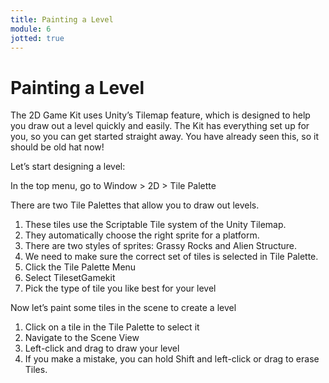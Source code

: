 ```yaml
---
title: Painting a Level
module: 6
jotted: true
---
```


# Painting a Level

The 2D Game Kit uses Unity’s Tilemap feature, which is designed to help you draw out a level quickly and easily. The Kit has everything set up for you, so you can get started straight away.  You have already seen this, so it should be old hat now!

Let’s start designing a level:

In the top menu, go to Window > 2D > Tile Palette


There are two Tile Palettes that allow you to draw out levels. 

1. These tiles use the Scriptable Tile system of the Unity Tilemap. 
2. They automatically choose the right sprite for a platform. 
3. There are two styles of sprites: Grassy Rocks and Alien Structure.
4. We need to make sure the correct set of tiles is selected in Tile Palette.
5. Click the Tile Palette Menu
6. Select TilesetGamekit
7. Pick the type of tile you like best for your level

Now let’s paint some tiles in the scene to create a level

1. Click on a tile in the Tile Palette to select it
2. Navigate to the Scene View
3. Left-click and drag to draw your level
4. If you make a mistake, you can hold Shift and left-click or drag to erase Tiles.